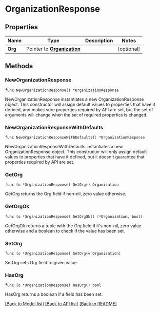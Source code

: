 # OrganizationResponse

## Properties

Name | Type | Description | Notes
---- | ---- | ----------- | ------
**Org** | Pointer to [**Organization**](Organization.md) |  | [optional] 

## Methods

### NewOrganizationResponse

`func NewOrganizationResponse() *OrganizationResponse`

NewOrganizationResponse instantiates a new OrganizationResponse object.
This constructor will assign default values to properties that have it defined,
and makes sure properties required by API are set, but the set of arguments
will change when the set of required properties is changed.

### NewOrganizationResponseWithDefaults

`func NewOrganizationResponseWithDefaults() *OrganizationResponse`

NewOrganizationResponseWithDefaults instantiates a new OrganizationResponse object.
This constructor will only assign default values to properties that have it defined,
but it doesn't guarantee that properties required by API are set.

### GetOrg

`func (o *OrganizationResponse) GetOrg() Organization`

GetOrg returns the Org field if non-nil, zero value otherwise.

### GetOrgOk

`func (o *OrganizationResponse) GetOrgOk() (*Organization, bool)`

GetOrgOk returns a tuple with the Org field if it's non-nil, zero value otherwise
and a boolean to check if the value has been set.

### SetOrg

`func (o *OrganizationResponse) SetOrg(v Organization)`

SetOrg sets Org field to given value.

### HasOrg

`func (o *OrganizationResponse) HasOrg() bool`

HasOrg returns a boolean if a field has been set.


[[Back to Model list]](../README.md#documentation-for-models) [[Back to API list]](../README.md#documentation-for-api-endpoints) [[Back to README]](../README.md)



